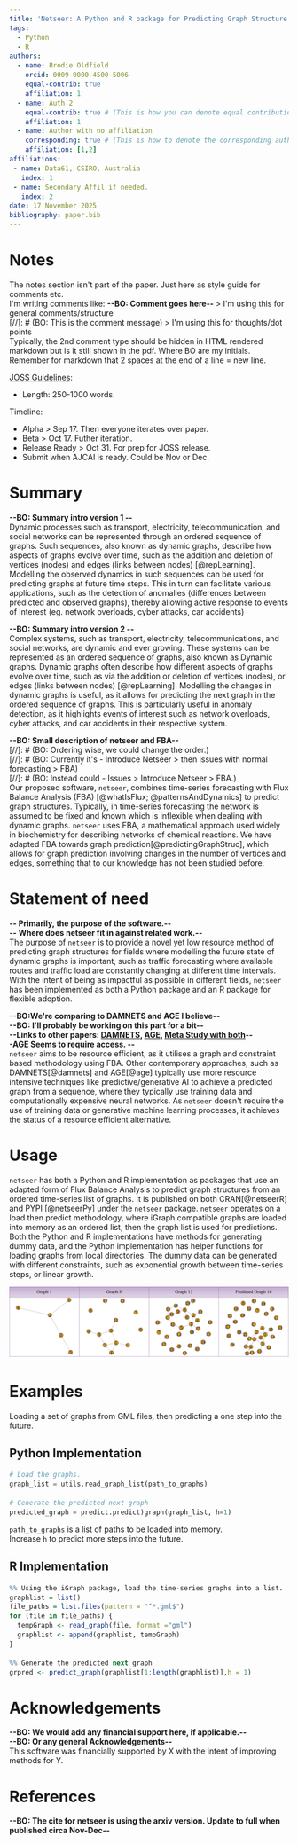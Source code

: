 ```yaml
---
title: 'Netseer: A Python and R package for Predicting Graph Structure via Adapted Flux Balance Analysis'
tags:
  - Python
  - R
authors:
  - name: Brodie Oldfield
    orcid: 0009-0000-4500-5006
    equal-contrib: true
    affiliation: 1
  - name: Auth 2
    equal-contrib: true # (This is how you can denote equal contributions between multiple authors)
    affiliation: 1
  - name: Author with no affiliation
    corresponding: true # (This is how to denote the corresponding author)
    affiliation: [1,2]
affiliations:
 - name: Data61, CSIRO, Australia
   index: 1
 - name: Secondary Affil if needed.
   index: 2
date: 17 November 2025
bibliography: paper.bib
---
```


# Notes

The notes section isn't part of the paper. Just here as style guide for comments etc.  
I'm writing comments like:
**--BO: Comment goes here--**  > I'm using this for general comments/structure  
[//]: # (BO: This is the comment message)   > I'm using this for thoughts/dot points  
Typically, the 2nd comment type should be hidden in HTML rendered markdown but is it still shown in the pdf.
Where BO are my initials. Remember for markdown that 2 spaces at the end of a line = new line.  

[JOSS Guidelines](https://joss.readthedocs.io/en/latest/paper.html):  

- Length: 250-1000 words.

Timeline:

- Alpha > Sep 17. Then everyone iterates over paper.
- Beta > Oct 17. Futher iteration.
- Release Ready > Oct 31. For prep for JOSS release.
- Submit when AJCAI is ready. Could be Nov or Dec.

# Summary

**--BO: Summary intro version 1 --**  
Dynamic processes such as transport, electricity, telecommunication, and social networks can be represented through an ordered sequence of graphs. Such sequences, also known as dynamic graphs, describe how aspects of graphs evolve over time, such as the addition and deletion of vertices (nodes) and edges (links between nodes) [@repLearning]. Modelling the observed dynamics in such sequences can be used for predicting graphs at future time steps. This in turn can facilitate various applications, such as the detection of anomalies (differences between predicted and observed graphs), thereby allowing active response to events of interest (eg. network overloads, cyber attacks, car accidents)

**--BO: Summary intro version 2 --**  
Complex systems, such as transport, electricity, telecommunications, and social networks, are dynamic and ever growing. These systems can be represented as an ordered sequence of graphs, also known as Dynamic graphs. Dynamic graphs often describe how different aspects of graphs evolve over time, such as via the addition or deletion of vertices (nodes), or edges (links between nodes) [@repLearning]. Modelling the changes in dynamic graphs is useful, as it allows for predicting the next graph in the ordered sequence of graphs. This is particularly useful in anomaly detection, as it highlights events of interest such as network overloads, cyber attacks, and car accidents in their respective system.

**--BO: Small description of netseer and FBA--**  
[//]: # (BO: Ordering wise, we could change the order.)  
[//]: # (BO: Currently it's - Introduce Netseer > then issues with normal forecasting > FBA)  
[//]: # (BO: Instead could - Issues > Introduce Netseer > FBA.)  
Our proposed software, `netseer`, combines time-series forecasting with Flux Balance Analysis (FBA) [@whatIsFlux; @patternsAndDynamics] to predict graph structures. Typically, in time-series forecasting the network is assumed to be fixed and known which is inflexible when dealing with dynamic graphs. `netseer` uses FBA, a mathematical approach used widely in biochemistry for describing networks of chemical reactions. We have adapted FBA towards graph prediction[@predictingGraphStruc], which allows for graph prediction involving changes in the number of vertices and edges, something that to our knowledge has not been studied before.  

# Statement of need

**-- Primarily, the purpose of the software.--**  
**-- Where does netseer fit in against related work.--**  
The purpose of `netseer` is to provide a novel yet low resource method of predicting graph structures for fields where modelling the future state of dynamic graphs is important, such as traffic forecasting where available routes and traffic load are constantly changing at different time intervals. With the intent of being as impactful as possible in different fields, `netseer` has been implemented as both a Python package and an R package for flexible adoption.

**--BO:We're comparing to DAMNETS and AGE I believe--**  
**--BO: I'll probably be working on this part for a bit--**  
**--Links to other papers: [DAMNETS](https://arxiv.org/abs/2203.15009), [AGE](https://dl.acm.org/doi/10.1007/978-3-030-47426-3_34), [Meta Study with both](https://dl.acm.org/doi/10.1145/3642970.3655829)--**  
**-AGE Seems to require access. --**  
`netseer` aims to be resource efficient, as it utilises a graph and constraint based methodology using FBA. Other contemporary approaches, such as DAMNETS[@damnets] and AGE[@age] typically use more resource intensive techniques like predictive/generative AI to achieve a predicted graph from a sequence, where they typically use training data and computationally expensive neural networks. As `netseer` doesn't require the use of training data or generative machine learning processes, it achieves the status of a resource efficient alternative.

# Usage

`netseer` has both a Python and R implementation as packages that use an adapted form of Flux Balance Analysis to predict graph structures from an ordered time-series list of graphs. It is published on both CRAN[@netseerR] and PYPI [@netseerPy] under the `netseer` package. `netseer` operates on a load then predict methodology, where iGraph compatible graphs are loaded into memory as an ordered list, then the graph list is used for predictions. Both the Python and R implementations have methods for generating dummy data, and the Python implementation has helper functions for loading graphs from local directories. The dummy data can be generated with different constraints, such as exponential growth between time-series steps, or linear growth.

![A time-series graph growing, with a 1 step prediction by netseer.\label{fig:graph_grow}](assets/netseer.svg)

# Examples

Loading a set of graphs from GML files, then predicting a one step into the future.

## Python Implementation

``` Python
# Load the graphs. 
graph_list = utils.read_graph_list(path_to_graphs)

# Generate the predicted next graph
predicted_graph = predict.predict)graph(graph_list, h=1)
```

`path_to_graphs` is a list of paths to be loaded into memory.  
Increase `h` to predict more steps into the future.

## R Implementation

``` R
%% Using the iGraph package, load the time-series graphs into a list.
graphlist = list()
file_paths = list.files(pattern = "^*.gml$")
for (file in file_paths) {
  tempGraph <- read_graph(file, format ="gml")
  graphlist <- append(graphlist, tempGraph)
}

%% Generate the predicted next graph
grpred <- predict_graph(graphlist[1:length(graphlist)],h = 1) 
```

# Acknowledgements

**--BO: We would add any financial support here, if applicable.--**  
**--BO: Or any general Acknowledgements--**  
This software was financially supported by X with the intent of improving methods for Y.  

# References

**--BO: The cite for netseer is using the arxiv version. Update to full when published circa Nov-Dec--**
